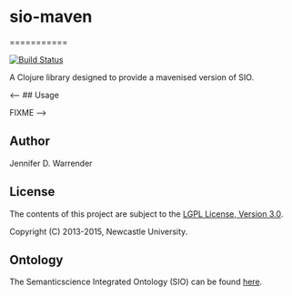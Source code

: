 # sio-maven
===========

[![Build Status](https://travis-ci.org/jaydchan/sio-maven.svg?branch=master)](https://travis-ci.org/jaydchan/sio-maven)

A Clojure library designed to provide a mavenised version of SIO.

<-- ## Usage

FIXME -->

## Author

Jennifer D. Warrender

## License

The contents of this project are subject to the [LGPL License, Version 3.0](LICENSE).

Copyright (C) 2013-2015, Newcastle University.

## Ontology

The Semanticscience Integrated Ontology (SIO) can be found [here](http://semanticscience.org/ontology/sio.owl).
